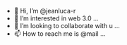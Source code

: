 - 👋 Hi, I’m @jeanluca-r
- 👀 I’m interested in web 3.0 ...
- 💞️ I’m looking to collaborate with u ...
- 📫 How to reach me is @mail ...
